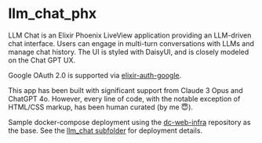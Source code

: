 # llm_chat_phx

LLM Chat is an Elixir Phoenix LiveView application providing an LLM-driven chat interface. Users can engage in multi-turn conversations with LLMs and manage chat history. The UI is styled with DaisyUI, and is closely modeled on the Chat GPT UX.

Google OAuth 2.0 is supported via [elixir-auth-google](https://github.com/dwyl/elixir-auth-google).

This app has been built with significant support from Claude 3 Opus and ChatGPT 4o. However, every line of code, with the notable exception of HTML/CSS markup, has been human curated (by me 😇).

Sample docker-compose deployment using the [dc-web-infra](https://github.com/restlessronin/dc-web-infra) repository as the base. See the [llm_chat subfolder](https://github.com/restlessronin/dc-web-infra/tree/main/llm_chat) for deployment details.
